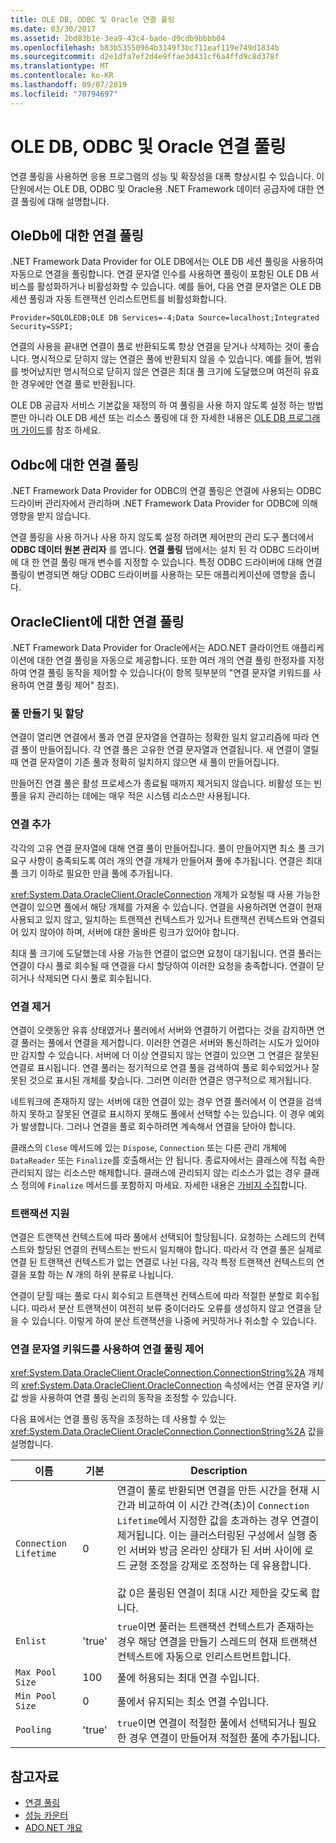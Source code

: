 ```yaml
---
title: OLE DB, ODBC 및 Oracle 연결 풀링
ms.date: 03/30/2017
ms.assetid: 2bd83b1e-3ea9-43c4-bade-d9cdb9bbbb04
ms.openlocfilehash: b83b53550964b3149f3bc711eaf119e749d1834b
ms.sourcegitcommit: d2e1dfa7ef2d4e9ffae3d431cf6a4ffd9c8d378f
ms.translationtype: MT
ms.contentlocale: ko-KR
ms.lasthandoff: 09/07/2019
ms.locfileid: "70794697"
---
```

# <a name="ole-db-odbc-and-oracle-connection-pooling"></a>OLE DB, ODBC 및 Oracle 연결 풀링
연결 풀링을 사용하면 응용 프로그램의 성능 및 확장성을 대폭 향상시킬 수 있습니다. 이 단원에서는 OLE DB, ODBC 및 Oracle용 .NET Framework 데이터 공급자에 대한 연결 풀링에 대해 설명합니다.  
  
## <a name="connection-pooling-for-oledb"></a>OleDb에 대한 연결 풀링  
 .NET Framework Data Provider for OLE DB에서는 OLE DB 세션 풀링을 사용하여 자동으로 연결을 풀링합니다. 연결 문자열 인수를 사용하면 풀링이 포함된 OLE DB 서비스를 활성화하거나 비활성화할 수 있습니다. 예를 들어, 다음 연결 문자열은 OLE DB 세션 풀링과 자동 트랜잭션 인리스트먼트를 비활성화합니다.  
  
```  
Provider=SQLOLEDB;OLE DB Services=-4;Data Source=localhost;Integrated Security=SSPI;  
```  
  
 연결의 사용을 끝내면 연결이 풀로 반환되도록 항상 연결을 닫거나 삭제하는 것이 좋습니다. 명시적으로 닫히지 않는 연결은 풀에 반환되지 않을 수 있습니다. 예를 들어, 범위를 벗어났지만 명시적으로 닫히지 않은 연결은 최대 풀 크기에 도달했으며 여전히 유효한 경우에만 연결 풀로 반환됩니다.  
  
 OLE DB 공급자 서비스 기본값을 재정의 하 여 풀링을 사용 하지 않도록 설정 하는 방법 뿐만 아니라 OLE DB 세션 또는 리소스 풀링에 대 한 자세한 내용은 [OLE DB 프로그래머 가이드](https://go.microsoft.com/fwlink/?linkid=45232)를 참조 하세요.  
  
## <a name="connection-pooling-for-odbc"></a>Odbc에 대한 연결 풀링  
 .NET Framework Data Provider for ODBC의 연결 풀링은 연결에 사용되는 ODBC 드라이버 관리자에서 관리하며 .NET Framework Data Provider for ODBC에 의해 영향을 받지 않습니다.  
  
 연결 풀링을 사용 하거나 사용 하지 않도록 설정 하려면 제어판의 관리 도구 폴더에서 **ODBC 데이터 원본 관리자** 를 엽니다. **연결 풀링** 탭에서는 설치 된 각 ODBC 드라이버에 대 한 연결 풀링 매개 변수를 지정할 수 있습니다. 특정 ODBC 드라이버에 대해 연결 풀링이 변경되면 해당 ODBC 드라이버를 사용하는 모든 애플리케이션에 영향을 줍니다.  
  
## <a name="connection-pooling-for-oracleclient"></a>OracleClient에 대한 연결 풀링  
 .NET Framework Data Provider for Oracle에서는 ADO.NET 클라이언트 애플리케이션에 대한 연결 풀링을 자동으로 제공합니다. 또한 여러 개의 연결 풀링 한정자를 지정하여 연결 풀링 동작을 제어할 수 있습니다(이 항목 뒷부분의 "연결 문자열 키워드를 사용하여 연결 풀링 제어" 참조).  
  
### <a name="pool-creation-and-assignment"></a>풀 만들기 및 할당  
 연결이 열리면 연결에서 풀과 연결 문자열을 연결하는 정확한 일치 알고리즘에 따라 연결 풀이 만들어집니다. 각 연결 풀은 고유한 연결 문자열과 연결됩니다. 새 연결이 열릴 때 연결 문자열이 기존 풀과 정확히 일치하지 않으면 새 풀이 만들어집니다.  
  
 만들어진 연결 풀은 활성 프로세스가 종료될 때까지 제거되지 않습니다. 비활성 또는 빈 풀을 유지 관리하는 데에는 매우 적은 시스템 리소스만 사용됩니다.  
  
### <a name="connection-addition"></a>연결 추가  
 각각의 고유 연결 문자열에 대해 연결 풀이 만들어집니다. 풀이 만들어지면 최소 풀 크기 요구 사항이 충족되도록 여러 개의 연결 개체가 만들어져 풀에 추가됩니다. 연결은 최대 풀 크기 이하로 필요한 만큼 풀에 추가됩니다.  
  
 <xref:System.Data.OracleClient.OracleConnection> 개체가 요청될 때 사용 가능한 연결이 있으면 풀에서 해당 개체를 가져올 수 있습니다. 연결을 사용하려면 연결이 현재 사용되고 있지 않고, 일치하는 트랜잭션 컨텍스트가 있거나 트랜잭션 컨텍스트와 연결되어 있지 않아야 하며, 서버에 대한 올바른 링크가 있어야 합니다.  
  
 최대 풀 크기에 도달했는데 사용 가능한 연결이 없으면 요청이 대기됩니다. 연결 풀러는 연결이 다시 풀로 회수될 때 연결을 다시 할당하여 이러한 요청을 충족합니다. 연결이 닫히거나 삭제되면 다시 풀로 회수됩니다.  
  
### <a name="connection-removal"></a>연결 제거  
 연결이 오랫동안 유휴 상태였거나 풀러에서 서버와 연결하기 어렵다는 것을 감지하면 연결 풀러는 풀에서 연결을 제거합니다. 이러한 연결은 서버와 통신하려는 시도가 있어야만 감지할 수 있습니다. 서버에 더 이상 연결되지 않는 연결이 있으면 그 연결은 잘못된 연결로 표시됩니다. 연결 풀러는 정기적으로 연결 풀을 검색하여 풀로 회수되었거나 잘못된 것으로 표시된 개체를 찾습니다. 그러면 이러한 연결은 영구적으로 제거됩니다.  
  
 네트워크에 존재하지 않는 서버에 대한 연결이 있는 경우 연결 풀러에서 이 연결을 검색하지 못하고 잘못된 연결로 표시하지 못해도 풀에서 선택할 수는 있습니다. 이 경우 예외가 발생합니다. 그러나 연결을 풀로 회수하려면 계속해서 연결을 닫아야 합니다.  
  
 클래스의 `Close` 메서드에 있는 `Dispose`, `Connection` 또는 다른 관리 개체에 `DataReader` 또는 `Finalize`를 호출해서는 안 됩니다. 종료자에서는 클래스에 직접 속한 관리되지 않는 리소스만 해제합니다. 클래스에 관리되지 않는 리소스가 없는 경우 클래스 정의에 `Finalize` 메서드를 포함하지 마세요. 자세한 내용은 [가비지 수집](../../../standard/garbage-collection/index.md)합니다.  
  
### <a name="transaction-support"></a>트랜잭션 지원  
 연결은 트랜잭션 컨텍스트에 따라 풀에서 선택되어 할당됩니다. 요청하는 스레드의 컨텍스트와 할당된 연결의 컨텍스트는 반드시 일치해야 합니다. 따라서 각 연결 풀은 실제로 연결 된 트랜잭션 컨텍스트가 없는 연결로 나뉜 다음, 각각 특정 트랜잭션 컨텍스트의 연결을 포함 하는 *N* 개의 하위 분류로 나뉩니다.  
  
 연결이 닫힐 때는 풀로 다시 회수되고 트랜잭션 컨텍스트에 따라 적절한 분할로 회수됩니다. 따라서 분산 트랜잭션이 여전히 보류 중이더라도 오류를 생성하지 않고 연결을 닫을 수 있습니다. 이렇게 하여 분산 트랜잭션을 나중에 커밋하거나 취소할 수 있습니다.  
  
### <a name="controlling-connection-pooling-with-connection-string-keywords"></a>연결 문자열 키워드를 사용하여 연결 풀링 제어  
 <xref:System.Data.OracleClient.OracleConnection.ConnectionString%2A> 개체의 <xref:System.Data.OracleClient.OracleConnection> 속성에서는 연결 문자열 키/값 쌍을 사용하여 연결 풀링 논리의 동작을 조정할 수 있습니다.  
  
 다음 표에서는 연결 풀링 동작을 조정하는 데 사용할 수 있는 <xref:System.Data.OracleClient.OracleConnection.ConnectionString%2A> 값을 설명합니다.  
  
|이름|기본|Description|  
|----------|-------------|-----------------|  
|`Connection Lifetime`|0|연결이 풀로 반환되면 연결을 만든 시간을 현재 시간과 비교하여 이 시간 간격(초)이 `Connection Lifetime`에서 지정한 값을 초과하는 경우 연결이 제거됩니다. 이는 클러스터링된 구성에서 실행 중인 서버와 방금 온라인 상태가 된 서버 사이에 로드 균형 조정을 강제로 조정하는 데 유용합니다.<br /><br /> 값 0은 풀링된 연결이 최대 시간 제한을 갖도록 합니다.|  
|`Enlist`|'true'|`true`이면 풀러는 트랜잭션 컨텍스트가 존재하는 경우 해당 연결을 만들기 스레드의 현재 트랜잭션 컨텍스트에 자동으로 인리스트먼트합니다.|  
|`Max Pool Size`|100|풀에 허용되는 최대 연결 수입니다.|  
|`Min Pool Size`|0|풀에서 유지되는 최소 연결 수입니다.|  
|`Pooling`|'true'|`true`이면 연결이 적절한 풀에서 선택되거나 필요한 경우 연결이 만들어져 적절한 풀에 추가됩니다.|  
  
## <a name="see-also"></a>참고자료

- [연결 풀링](connection-pooling.md)
- [성능 카운터](performance-counters.md)
- [ADO.NET 개요](ado-net-overview.md)
